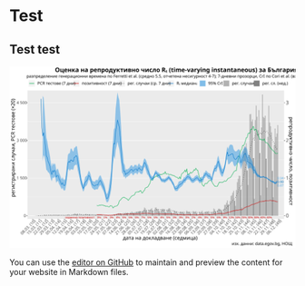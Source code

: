 # Test

## Test test

 ![Test](https://raw.githubusercontent.com/StanTraykov/C19_BG/main/example_output/D00_R.svg)

You can use the [editor on GitHub](https://github.com/StanTraykov/C19_BG/edit/gh-pages/index.md) to maintain and preview the content for your website in Markdown files.


